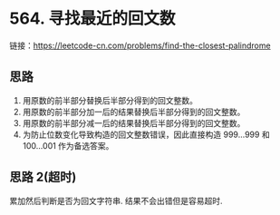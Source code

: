 # 564. 寻找最近的回文数

链接：https://leetcode-cn.com/problems/find-the-closest-palindrome

## 思路

1. 用原数的前半部分替换后半部分得到的回文整数。
2. 用原数的前半部分加一后的结果替换后半部分得到的回文整数。
3. 用原数的前半部分减一后的结果替换后半部分得到的回文整数。
4. 为防止位数变化导致构造的回文整数错误，因此直接构造 999...999 和 100...001 作为备选答案。

## 思路 2(超时)

累加然后判断是否为回文字符串. 结果不会出错但是容易超时.
